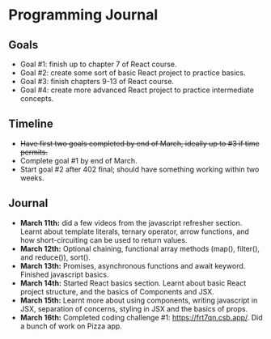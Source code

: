 # Programming Journal

## Goals
* Goal #1: finish up to chapter 7 of React course.
* Goal #2: create some sort of basic React project to practice basics.
* Goal #3: finish chapters 9-13 of React course.
* Goal #4: create more advanced React project to practice intermediate concepts.

## Timeline
* ~~Have first two goals completed by end of March, ideally up to #3 if time permits.~~
* Complete goal #1 by end of March.
* Start goal #2 after 402 final; should have something working within two weeks.

## Journal
* **March 11th:** did a few videos from the javascript refresher section. Learnt about template literals, ternary operator, arrow functions, and how short-circuiting can be used to return values.
* **March 12th:** Optional chaining, functional array methods (map(), filter(), and reduce()), sort().
* **March 13th:** Promises, asynchronous functions and await keyword. Finished javascript basics.
* **March 14th:** Started React basics section. Learnt about basic React project structure, and the basics of Components and JSX.
* **March 15th:** Learnt more about using components, writing javascript in JSX, separation of concerns, styling in JSX and the basics of props.
* **March 16th:** Completed coding challenge #1: https://frt7qn.csb.app/. Did a bunch of work on Pizza app.
